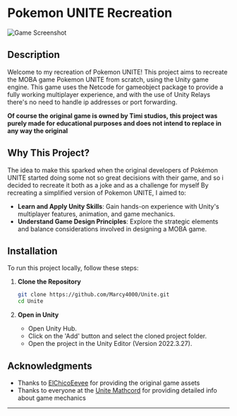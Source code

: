# Pokemon UNITE Recreation

![Game Screenshot](https://github.com/Marcy4000/Unite/assets/62240970/a2db4c4f-a22f-4dc7-a8d3-fc16e254f57d)

## Description

Welcome to my recreation of Pokemon UNITE!
This project aims to recreate the MOBA game Pokemon UNITE from scratch, using the Unity game engine.
This game uses the Netcode for gameobject package to provide a fully working multiplayer experience, and with the use of Unity Relays there's no need to handle ip addresses or port forwarding.

**Of course the original game is owned by Timi studios, this project was purely made for educational purposes and does not intend to replace in any way the original**

## Why This Project?

The idea to make this sparked when the original developers of Pokémon UNITE started doing some not so great decisions with their game, and so i decided to recreate it both as a joke and as a challenge for myself
By recreating a simplified version of Pokemon UNITE, I aimed to:

- **Learn and Apply Unity Skills**: Gain hands-on experience with Unity's multiplayer features, animation, and game mechanics.
- **Understand Game Design Principles**: Explore the strategic elements and balance considerations involved in designing a MOBA game.

## Installation

To run this project locally, follow these steps:

1. **Clone the Repository**
    ```sh
    git clone https://github.com/Marcy4000/Unite.git
    cd Unite
    ```

2. **Open in Unity**
    - Open Unity Hub.
    - Click on the 'Add' button and select the cloned project folder.
    - Open the project in the Unity Editor (Version 2022.3.27).

## Acknowledgments

- Thanks to [ElChicoEevee](https://x.com/ElChicoEevee) for providing the original game assets
- Thanks to everyone at the [Unite Mathcord](https://discord.gg/4BssTu4g7p) for providing detailed info about game mechanics
---
